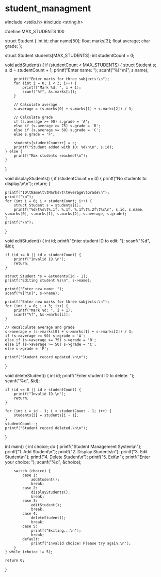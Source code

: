 # student_managment
#include <stdio.h>
#include <string.h>

#define MAX_STUDENTS 100

struct Student {
    int id;
    char name[50];
    float marks[3];
    float average;
    char grade;
};

struct Student students[MAX_STUDENTS];
int studentCount = 0;

void addStudent() {
    if (studentCount < MAX_STUDENTS) {
        struct Student s;
        s.id = studentCount + 1;
        printf("Enter name: ");
        scanf("%[^\n]", s.name);

        printf("Enter marks for three subjects:\n");
        for (int i = 0; i < 3; i++) {
            printf("Mark %d: ", i + 1);
            scanf("%f", &s.marks[i]);
        }

        // Calculate average
        s.average = (s.marks[0] + s.marks[1] + s.marks[2]) / 3;

        // Calculate grade
        if (s.average >= 90) s.grade = 'A';
        else if (s.average >= 75) s.grade = 'B';
        else if (s.average >= 50) s.grade = 'C';
        else s.grade = 'F';

        students[studentCount++] = s;
        printf("Student added with ID: %d\n\n", s.id);
    } else {
        printf("Max students reached!\n");
    }
}

void displayStudents() {
    if (studentCount == 0) {
        printf("No students to display.\n\n");
        return;
    }

    printf("ID\tName\t\tMarks\t\tAverage\tGrade\n");
    printf("\n");
    for (int i = 0; i < studentCount; i++) {
        struct Student s = students[i];
        printf("%d\t%s\t%.1f, %.1f, %.1f\t%.2f\t%c\n", s.id, s.name, s.marks[0], s.marks[1], s.marks[2], s.average, s.grade);
    }
    printf("\n");
}

void editStudent() {
    int id;
    printf("Enter student ID to edit: ");
    scanf("%d", &id);

    if (id <= 0 || id > studentCount) {
        printf("Invalid ID.\n");
        return;
    }

    struct Student *s = &students[id - 1];
    printf("Editing student %s\n", s->name);

    printf("Enter new name: ");
    scanf("%[^\n]", s->name);

    printf("Enter new marks for three subjects:\n");
    for (int i = 0; i < 3; i++) {
        printf("Mark %d: ", i + 1);
        scanf("%f", &s->marks[i]);
    }

    // Recalculate average and grade
    s->average = (s->marks[0] + s->marks[1] + s->marks[2]) / 3;
    if (s->average >= 90) s->grade = 'A';
    else if (s->average >= 75) s->grade = 'B';
    else if (s->average >= 50) s->grade = 'C';
    else s->grade = 'F';

    printf("Student record updated.\n\n");
}

void deleteStudent() {
    int id;
    printf("Enter student ID to delete: ");
    scanf("%d", &id);

    if (id <= 0 || id > studentCount) {
        printf("Invalid ID.\n");
        return;
    }

    for (int i = id - 1; i < studentCount - 1; i++) {
        students[i] = students[i + 1];
    }
    studentCount--;
    printf("Student record deleted.\n\n");
}

int main() {
    int choice;
    do {
        printf("Student Management System\n");
        printf("1. Add Student\n");
        printf("2. Display Students\n");
        printf("3. Edit Student\n");
        printf("4. Delete Student\n");
        printf("5. Exit\n");
        printf("Enter your choice: ");
        scanf("%d", &choice);

        switch (choice) {
            case 1:
                addStudent();
                break;
            case 2:
                displayStudents();
                break;
            case 3:
                editStudent();
                break;
            case 4:
                deleteStudent();
                break;
            case 5:
                printf("Exiting...\n");
                break;
            default:
                printf("Invalid choice! Please try again.\n");
        }
    } while (choice != 5);

    return 0;
}
